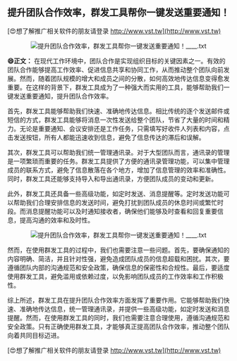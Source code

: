## **提升团队合作效率，群发工具帮你一键发送重要通知！**

[😍想了解推广相关软件的朋友请登录 http://www.vst.tw](http://www.vst.tw)

 <center><img src="https://vst.tw/MP4/tuiguang/png/2.png" alt="提升团队合作效率，群发工具帮你一键发送重要通知！____.txt"></center>

**😄正文：**
在现代工作环境中，团队合作是实现组织目标的关键因素之一。有效的团队合作能够提高工作效率、促进信息共享和协同工作，从而推动整个团队向前发展。然而，随着团队规模的增大和成员之间的分散，如何高效地传达信息变得愈发重要。在这样的背景下，群发工具成为了一种强大而实用的工具，能够帮助我们一键发送重要通知，提升团队合作效率。

首先，群发工具能够帮助我们快速、准确地传达信息。相比传统的逐个发送邮件或短信的方式，群发工具能够将消息一次性发送给整个团队，节省了大量的时间和精力。无论是重要通知、会议安排还是工作任务，只需填写好收件人列表和内容，点击发送按钮，所有人都能迅速收到信息，避免了信息传达的滞后和误解。

其次，群发工具可以帮助我们统一管理通讯录。对于大型团队而言，通讯录的管理是一项繁琐而重要的任务。群发工具提供了方便的通讯录管理功能，可以集中管理成员的联系方式，避免了信息散落在各个地方，增加了信息管理的效率和准确性。同时，群发工具还能够支持导入和导出通讯录，方便团队成员的变动和更新。

此外，群发工具还具备一些高级功能，如定时发送、消息提醒等。定时发送功能可以帮助我们合理安排信息的发送时间，避免打扰到团队成员的休息时间或繁忙时段。而消息提醒功能可以及时通知接收者，确保他们能够及时查看和回复重要信息，提高沟通的效率和及时性。

 <center><img src="https://vst.tw/MP4/tuiguang/png/1.png" alt="提升团队合作效率，群发工具帮你一键发送重要通知！____.txt"></center>

然而，在使用群发工具的过程中，我们也需要注意一些问题。首先，要确保通知的内容明确、简洁，并且针对性强，避免造成团队成员的信息超载和困扰。其次，要遵循团队内部的沟通规范和安全政策，确保信息的保密性和合规性。最后，要适度使用群发工具，避免滥用或依赖过度，以免影响团队成员的工作效率和工作积极性。

综上所述，群发工具在提升团队合作效率方面发挥了重要作用。它能够帮助我们快速、准确地传达信息，统一管理通讯录，并提供一些高级功能，如定时发送和消息提醒。然而，在使用群发工具的同时，我们也需要注意合理使用，遵循沟通规范和安全政策。只有正确使用群发工具，才能够真正提高团队合作效率，推动整个团队向着共同目标迈进。

[😍想了解推广相关软件的朋友请登录 http://www.vst.tw](http://www.vst.tw)



